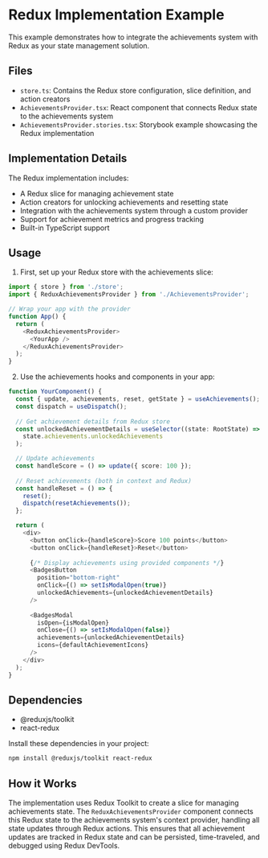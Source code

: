 # Redux Implementation Example

This example demonstrates how to integrate the achievements system with Redux as your state management solution.

## Files

- `store.ts`: Contains the Redux store configuration, slice definition, and action creators
- `AchievementsProvider.tsx`: React component that connects Redux state to the achievements system
- `AchievementsProvider.stories.tsx`: Storybook example showcasing the Redux implementation

## Implementation Details

The Redux implementation includes:
- A Redux slice for managing achievement state
- Action creators for unlocking achievements and resetting state
- Integration with the achievements system through a custom provider
- Support for achievement metrics and progress tracking
- Built-in TypeScript support

## Usage

1. First, set up your Redux store with the achievements slice:

```typescript
import { store } from './store';
import { ReduxAchievementsProvider } from './AchievementsProvider';

// Wrap your app with the provider
function App() {
  return (
    <ReduxAchievementsProvider>
      <YourApp />
    </ReduxAchievementsProvider>
  );
}
```

2. Use the achievements hooks and components in your app:

```typescript
function YourComponent() {
  const { update, achievements, reset, getState } = useAchievements();
  const dispatch = useDispatch();
  
  // Get achievement details from Redux store
  const unlockedAchievementDetails = useSelector((state: RootState) => 
    state.achievements.unlockedAchievements
  );

  // Update achievements
  const handleScore = () => update({ score: 100 });
  
  // Reset achievements (both in context and Redux)
  const handleReset = () => {
    reset();
    dispatch(resetAchievements());
  };

  return (
    <div>
      <button onClick={handleScore}>Score 100 points</button>
      <button onClick={handleReset}>Reset</button>
      
      {/* Display achievements using provided components */}
      <BadgesButton 
        position="bottom-right" 
        onClick={() => setIsModalOpen(true)}
        unlockedAchievements={unlockedAchievementDetails}
      />
      
      <BadgesModal 
        isOpen={isModalOpen}
        onClose={() => setIsModalOpen(false)}
        achievements={unlockedAchievementDetails}
        icons={defaultAchievementIcons}
      />
    </div>
  );
}
```

## Dependencies

- @reduxjs/toolkit
- react-redux

Install these dependencies in your project:

```bash
npm install @reduxjs/toolkit react-redux
```

## How it Works

The implementation uses Redux Toolkit to create a slice for managing achievements state. The `ReduxAchievementsProvider` component connects this Redux state to the achievements system's context provider, handling all state updates through Redux actions. This ensures that all achievement updates are tracked in Redux state and can be persisted, time-traveled, and debugged using Redux DevTools. 